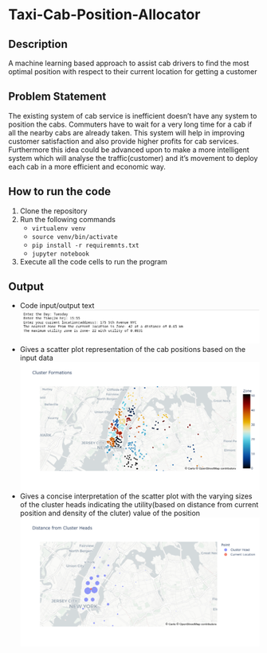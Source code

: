 # Taxi-Cab-Position-Allocator

## Description
A machine learning based approach to assist cab drivers to find the most optimal position with respect to their current location for getting a customer

## Problem Statement
The existing system of cab service is inefficient doesn’t have any system to position the cabs. Commuters have to wait for a very long time for a cab if all the nearby cabs are already taken. This system will help in improving customer satisfaction and also provide higher profits for cab services. Furthermore this idea could be advanced upon to make a more intelligent system which will analyse the traffic(customer) and it’s movement to deploy each cab in a more efficient and economic way.

## How to run the code
1. Clone the repository
2. Run the following commands
    + `virtualenv venv`
    + `source venv/bin/activate`
    + `pip install -r requiremnts.txt`
    + `jupyter notebook`
3. Execute all the code cells to run the program

## Output
- Code input/output text
    ![Text Output](./output/Text_output.png "Text Output")
- Gives a scatter plot representation of the cab positions based on the input data 
    ![Scatter Plot](./output/Scatter_plot.png "Scatter Plot")
- Gives a concise interpretation of the scatter plot with the varying sizes of the cluster heads indicating the utility(based on distance from current position and density of the cluter) value of the position
    ![Cluster Plot](./output/Cluster_plot.png "Cluster Plot")
